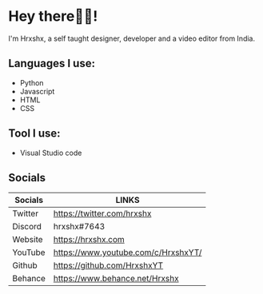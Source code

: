 # Hey there👋🏻!

I'm Hrxshx, a self taught designer, developer and a video editor from India.


## Languages I use:
- Python
- Javascript
- HTML
- CSS

## Tool I use:
- Visual Studio code

## Socials

| Socials | LINKS |
| ------ | ------ |
| Twitter | https://twitter.com/hrxshx |
| Discord | hrxshx#7643 |
| Website | https://hrxshx.com |
| YouTube | https://www.youtube.com/c/HrxshxYT/ |
| Github | https://github.com/HrxshxYT |
| Behance | https://www.behance.net/Hrxshx |
